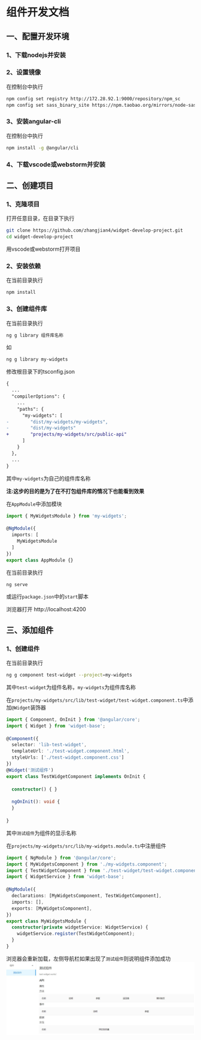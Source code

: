 # 组件开发文档

## 一、配置开发环境

### 1、下载nodejs并安装

### 2、设置镜像

在控制台中执行

```bash
npm config set registry http://172.28.92.1:9000/repository/npm_sc
npm config set sass_binary_site https://npm.taobao.org/mirrors/node-sass
```


### 3、安装angular-cli

在控制台中执行

```bash
npm install -g @angular/cli
```

### 4、下载vscode或webstorm并安装

## 二、创建项目

### 1、克隆项目

打开任意目录，在目录下执行


```bash
git clone https://github.com/zhangjian4/widget-develop-project.git
cd widget-develop-project
```

用vscode或webstorm打开项目

### 2、安装依赖

在当前目录执行

```bash
npm install
```

### 3、创建组件库

在当前目录执行

```bash
ng g library 组件库名称
```

如

```bash
ng g library my-widgets
```

修改根目录下的tsconfig.json

```diff
{
  ...
  "compilerOptions": {
    ...
    "paths": {
      "my-widgets": [
-        "dist/my-widgets/my-widgets",
-        "dist/my-widgets"
+        "projects/my-widgets/src/public-api"
      ]
    }
  },
  ...
}
```

其中`my-widgets`为自己的组件库名称

**注:这步的目的是为了在不打包组件库的情况下也能看到效果**

在`AppModule`中添加模块

```typescript
import { MyWidgetsModule } from 'my-widgets';

@NgModule({
  imports: [
    MyWidgetsModule
  ]
})
export class AppModule {}
```

在当前目录执行

```bash
ng serve
```
或运行`package.json`中的`start`脚本

浏览器打开 http://localhost:4200

## 三、添加组件

### 1、创建组件
在当前目录执行

```bash
ng g component test-widget --project=my-widgets
```

其中`test-widget`为组件名称，`my-widgets`为组件库名称

在`projects/my-widgets/src/lib/test-widget/test-widget.component.ts`中添加`@Widget`装饰器

```typescript
import { Component, OnInit } from '@angular/core';
import { Widget } from 'widget-base';

@Component({
  selector: 'lib-test-widget',
  templateUrl: './test-widget.component.html',
  styleUrls: ['./test-widget.component.css']
})
@Widget('测试组件')
export class TestWidgetComponent implements OnInit {

  constructor() { }

  ngOnInit(): void {
  }

}

```

其中`测试组件`为组件的显示名称


在`projects/my-widgets/src/lib/my-widgets.module.ts`中注册组件

```typescript
import { NgModule } from '@angular/core';
import { MyWidgetsComponent } from './my-widgets.component';
import { TestWidgetComponent } from './test-widget/test-widget.component';
import { WidgetService } from 'widget-base';

@NgModule({
  declarations: [MyWidgetsComponent, TestWidgetComponent],
  imports: [],
  exports: [MyWidgetsComponent],
})
export class MyWidgetsModule {
  constructor(private widgetService: WidgetService) {
    widgetService.register(TestWidgetComponent);
  }
}

```

浏览器会重新加载，左侧导航栏如果出现了`测试组件`则说明组件添加成功
![](https://github.com/zhangjian4/widget-develop-project/blob/master/doc/img/create-widget1.jpg?raw=true)





